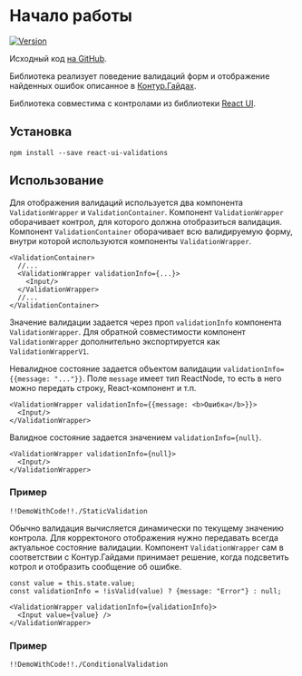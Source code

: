 # Начало работы

[![Version](https://img.shields.io/badge/npm-${process.env.libraryVersionEscaped}-orange.svg?style=flat-square)](https://www.npmjs.com/package/react-ui-validations)

Исходный код [на GitHub](https://github.com/skbkontur/retail-ui/tree/master/packages/react-ui-validations).

Библиотека реализует поведение валидаций форм и отображение найденных ошибок описанное в [Контур.Гайдах](https://guides.kontur.ru/principles/validation/).

Библиотека совместима с контролами из библиотеки [React UI](https://tech.skbkontur.ru/react-ui/).

## Установка

    npm install --save react-ui-validations

## Использование

Для отображения валидаций используется два компонента `ValidationWrapper` и `ValidationContainer`.
Компонент `ValidationWrapper` оборачивает контрол, для которого должна отобразиться валидация.
Компонент `ValidationContainer` оборачивает всю валидируемую форму, внутри которой используются компоненты `ValidationWrapper`.

    <ValidationContainer>
      //...
      <ValidationWrapper validationInfo={...}>
        <Input/>
      </ValidationWrapper>
      //...
    </ValidationContainer>

Значение валидации задается через проп `validationInfo` компонента `ValidationWrapper`.
Для обратной совместимости компонент `ValidationWrapper` дополнительно экспортируется как `ValidationWrapperV1`.

Невалидное состояние задается объектом валидации `validationInfo={{message: "..."}}`.
Поле `message` имеет тип ReactNode, то есть в него можно передать строку, React-компонент и т.п.

    <ValidationWrapper validationInfo={{message: <b>Ошибка</b>}}>
      <Input/>
    </ValidationWrapper>

Валидное состояние задается значением `validationInfo={null}`.

    <ValidationWrapper validationInfo={null}>
      <Input/>
    </ValidationWrapper>

### Пример

    !!DemoWithCode!!./StaticValidation

Обычно валидация вычисляется динамически по текущему значению контрола.
Для корректоного отображения нужно передавать всегда актуальное состояние валидации.
Компонент `ValidationWrapper` сам в соответствии с Контур.Гайдами принимает решение, когда подсветить котрол и отобразить сообщение об ошибке.

    const value = this.state.value;
    const validationInfo = !isValid(value) ? {message: "Error"} : null;

    <ValidationWrapper validationInfo={validationInfo}>
      <Input value={value} />
    </ValidationWrapper>

### Пример

    !!DemoWithCode!!./ConditionalValidation
